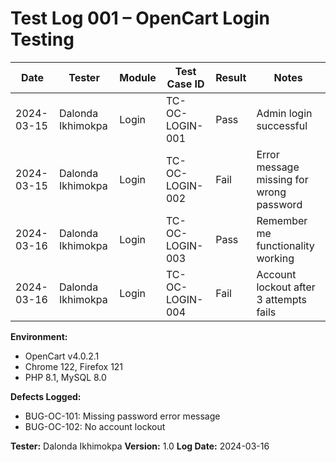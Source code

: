 # Test Log 001 – OpenCart Login Testing

| Date       | Tester            | Module | Test Case ID    | Result | Notes                                    |
| ---------- | ----------------- | ------ | --------------- | ------ | ---------------------------------------- |
| 2024-03-15 | Dalonda Ikhimokpa | Login  | TC-OC-LOGIN-001 | Pass   | Admin login successful                   |
| 2024-03-15 | Dalonda Ikhimokpa | Login  | TC-OC-LOGIN-002 | Fail   | Error message missing for wrong password |
| 2024-03-16 | Dalonda Ikhimokpa | Login  | TC-OC-LOGIN-003 | Pass   | Remember me functionality working        |
| 2024-03-16 | Dalonda Ikhimokpa | Login  | TC-OC-LOGIN-004 | Fail   | Account lockout after 3 attempts fails   |

**Environment:**

- OpenCart v4.0.2.1
- Chrome 122, Firefox 121
- PHP 8.1, MySQL 8.0

**Defects Logged:**

- BUG-OC-101: Missing password error message
- BUG-OC-102: No account lockout

**Tester:** Dalonda Ikhimokpa
**Version:** 1.0
**Log Date:** 2024-03-16

